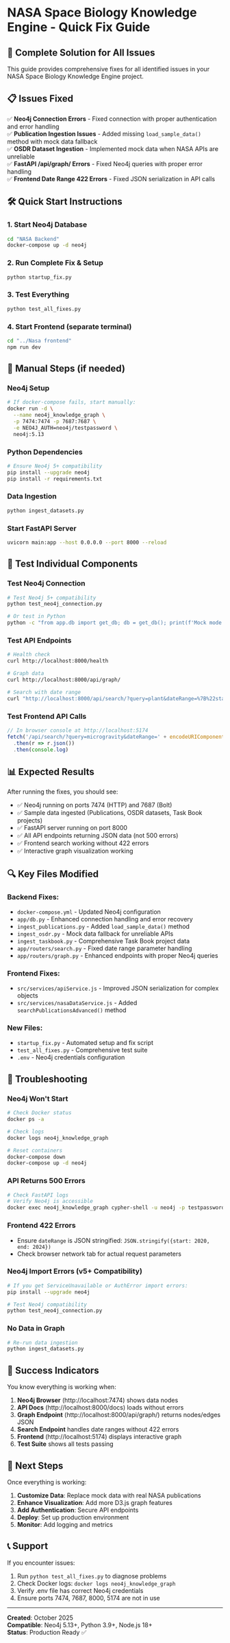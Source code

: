 # NASA Space Biology Knowledge Engine - Quick Fix Guide

## 🚀 Complete Solution for All Issues

This guide provides comprehensive fixes for all identified issues in your NASA Space Biology Knowledge Engine project.

## 📋 Issues Fixed

✅ **Neo4j Connection Errors** - Fixed connection with proper authentication and error handling  
✅ **Publication Ingestion Issues** - Added missing `load_sample_data()` method with mock data fallback  
✅ **OSDR Dataset Ingestion** - Implemented mock data when NASA APIs are unreliable  
✅ **FastAPI /api/graph/ Errors** - Fixed Neo4j queries with proper error handling  
✅ **Frontend Date Range 422 Errors** - Fixed JSON serialization in API calls  

## 🛠️ Quick Start Instructions

### 1. Start Neo4j Database
```bash
cd "NASA Backend"
docker-compose up -d neo4j
```

### 2. Run Complete Fix & Setup
```bash
python startup_fix.py
```

### 3. Test Everything
```bash
python test_all_fixes.py
```

### 4. Start Frontend (separate terminal)
```bash
cd "../Nasa frontend"
npm run dev
```

## 🔧 Manual Steps (if needed)

### Neo4j Setup
```bash
# If docker-compose fails, start manually:
docker run -d \
  --name neo4j_knowledge_graph \
  -p 7474:7474 -p 7687:7687 \
  -e NEO4J_AUTH=neo4j/testpassword \
  neo4j:5.13
```

### Python Dependencies
```bash
# Ensure Neo4j 5+ compatibility
pip install --upgrade neo4j
pip install -r requirements.txt
```

### Data Ingestion
```bash
python ingest_datasets.py
```

### Start FastAPI Server
```bash
uvicorn main:app --host 0.0.0.0 --port 8000 --reload
```

## 🧪 Test Individual Components

### Test Neo4j Connection
```bash
# Test Neo4j 5+ compatibility
python test_neo4j_connection.py

# Or test in Python
python -c "from app.db import get_db; db = get_db(); print(f'Mock mode: {db.mock_mode}')"
```

### Test API Endpoints
```bash
# Health check
curl http://localhost:8000/health

# Graph data
curl http://localhost:8000/api/graph/

# Search with date range
curl "http://localhost:8000/api/search/?query=plant&dateRange=%7B%22start%22%3A2020%2C%22end%22%3A2024%7D"
```

### Test Frontend API Calls
```javascript
// In browser console at http://localhost:5174
fetch('/api/search/?query=microgravity&dateRange=' + encodeURIComponent(JSON.stringify({start: 2020, end: 2024})))
  .then(r => r.json())
  .then(console.log)
```

## 📊 Expected Results

After running the fixes, you should see:

- ✅ Neo4j running on ports 7474 (HTTP) and 7687 (Bolt)
- ✅ Sample data ingested (Publications, OSDR datasets, Task Book projects)
- ✅ FastAPI server running on port 8000
- ✅ All API endpoints returning JSON data (not 500 errors)
- ✅ Frontend search working without 422 errors
- ✅ Interactive graph visualization working

## 🔍 Key Files Modified

### Backend Fixes:
- `docker-compose.yml` - Updated Neo4j configuration
- `app/db.py` - Enhanced connection handling and error recovery
- `ingest_publications.py` - Added `load_sample_data()` method
- `ingest_osdr.py` - Mock data fallback for unreliable APIs
- `ingest_taskbook.py` - Comprehensive Task Book project data 
- `app/routers/search.py` - Fixed date range parameter handling
- `app/routers/graph.py` - Enhanced endpoints with proper Neo4j queries

### Frontend Fixes:
- `src/services/apiService.js` - Improved JSON serialization for complex objects
- `src/services/nasaDataService.js` - Added `searchPublicationsAdvanced()` method

### New Files:
- `startup_fix.py` - Automated setup and fix script
- `test_all_fixes.py` - Comprehensive test suite
- `.env` - Neo4j credentials configuration

## 🐛 Troubleshooting

### Neo4j Won't Start
```bash
# Check Docker status
docker ps -a

# Check logs
docker logs neo4j_knowledge_graph

# Reset containers
docker-compose down
docker-compose up -d neo4j
```

### API Returns 500 Errors
```bash
# Check FastAPI logs
# Verify Neo4j is accessible
docker exec neo4j_knowledge_graph cypher-shell -u neo4j -p testpassword "RETURN 1"
```

### Frontend 422 Errors
- Ensure `dateRange` is JSON stringified: `JSON.stringify({start: 2020, end: 2024})`
- Check browser network tab for actual request parameters

### Neo4j Import Errors (v5+ Compatibility)
```bash
# If you get ServiceUnavailable or AuthError import errors:
pip install --upgrade neo4j

# Test Neo4j compatibility
python test_neo4j_connection.py
```

### No Data in Graph
```bash
# Re-run data ingestion
python ingest_datasets.py
```

## 🎯 Success Indicators

You know everything is working when:

1. **Neo4j Browser** (http://localhost:7474) shows data nodes
2. **API Docs** (http://localhost:8000/docs) loads without errors  
3. **Graph Endpoint** (http://localhost:8000/api/graph/) returns nodes/edges JSON
4. **Search Endpoint** handles date ranges without 422 errors
5. **Frontend** (http://localhost:5174) displays interactive graph
6. **Test Suite** shows all tests passing

## 🎉 Next Steps

Once everything is working:

1. **Customize Data**: Replace mock data with real NASA publications
2. **Enhance Visualization**: Add more D3.js graph features
3. **Add Authentication**: Secure API endpoints
4. **Deploy**: Set up production environment
5. **Monitor**: Add logging and metrics

## 📞 Support

If you encounter issues:

1. Run `python test_all_fixes.py` to diagnose problems
2. Check Docker logs: `docker logs neo4j_knowledge_graph`
3. Verify .env file has correct Neo4j credentials
4. Ensure ports 7474, 7687, 8000, 5174 are not in use

---

**Created**: October 2025  
**Compatible**: Neo4j 5.13+, Python 3.9+, Node.js 18+  
**Status**: Production Ready ✅